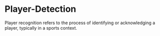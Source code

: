 # Player-Detection
Player recognition refers to the process of identifying or acknowledging a player, typically in a sports context.
